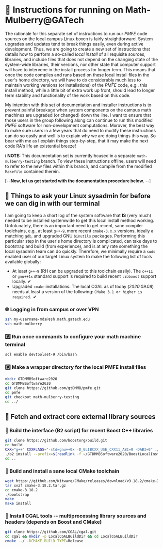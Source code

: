 # 📓 Instructions for running on Math-Mulberry@GATech

The rationale for this separate set of instructions to run our *PMFE* code sources on the local 
campus Linux boxen is fairly straightforward. System upgrades and updates tend to break things 
easily, even during active development. Thus, we are going to create a new set of instructions 
that details how to perform a so-called *local install* of all requisite sources, libraries, and 
include files that does not depend on the changing state of the system-wide libraries, their 
versions, nor other state that computer support will have to intervene in the install process 
for longer term. This means that once the code compiles and runs based on these local 
install files in the user's home directory, we will have to do considerably much less to 
maintain working versions (or installations) of the *PMFE* code, e.g., this install method, 
while a little bit of extra work up front, should lead to longer term stability and 
functionality of the work based on this code. 

My intention with this set of documentation and installer instructions is to prevent painful
breakage when system components on the campus math machines are upgraded (or changed) down the line. 
I want to ensure that those users in the group following along can continue to run this modified 
*PMFE* software for non-development computations. Morover, the best way to make sure users in a few 
years that do need to modify these instructions can do so easily and well is to explain why we are 
doing things this way. So bear with me as I explain things step-by-step, that it may make the next 
code RA's life an existential breeze!

ℹ️ **NOTE:** This documentation set is currently housed in a separate ``math-mulberry-testing`` 
branch. To view these instructions offline, users will need to refer to the new files within 
this branch, and compile from the modified ``Makefile`` contained therein. 

[--**Now, let us get started with the documentation procedure below.** --]

## 🙋 Things to ask your Linux sysadmin for before we can dig in with our terminal

I am going to keep a short log of the system software that **IS** (very much) needed to be installed 
systemwide to get this local install method working. Unfotunately, there is an important need to get 
recent, sane compiler toolchains, e.g., at least ``g++-9``, more recent ``cmake-3.x.x`` versions, ideally 
a matching ``gdb``, and upgraded GNU ``binutils`` packages. Performing this particular step in the user's 
home directory is complicated, can take days to bootstrap and build (from experience), and is at any rate something the 
local sysadmin team can do quickly. Therefore, we minimally require a ``sudo`` enabled user of our target Linux 
system to make the following list of tools available globally:

* At least ``g++-9`` (RH can be upgraded to this toolchain easily). The ``c++11`` or ``gnu++1x`` standard support is 
required to build recent ``libboost`` support locally. ✔
* Upgraded ``cmake`` installations. The local CGAL as of today (*2020.09.08*) needs at least a version of the 
following: ``CMake 3.1 or higher is required.`` ✔

### 🌐 Logging in from campus or over VPN

```bash
ssh my-username-mds@ssh.math.gatech.edu
ssh math-mulberry
```

### #️⃣ Run once commands to configure your math machine terminal

```bash
scl enable devtoolset-9 /bin/bash
```

### #️⃣ Make a wrapper directory for the local PMFE install files

```bash
mkdir GTDMMBSoftware2020
cd GTDMMBSoftware2020
git clone https://github.com/gtDMMB/pmfe.git
cd pmfe
git checkout math-mulberry-testing
cd ../
```

## 📡 Fetch and extract core external library sources

### 📰 Build the interface (B2 script) for recent Boost C++ libraries

```bash
git clone https://github.com/boostorg/build.git
cd build
CXX="g++" CXXFLAGS="-std=gnu++0x -D_GLIBCXX_USE_CXX11_ABI=0 -DABI=0" ./bootstrap.sh cxx
./b2 install --prefix=$(readlink -f ~/GTDMMBSoftware2020/BoostLocalInstall)
cd ..
```

### 📰 Build and install a sane local CMake toolchain

```bash
wget https://github.com/Kitware/CMake/releases/download/v3.18.2/cmake-3.18.2.tar.gz
tar xvzf cmake-3.18.2.tar.gz
cd cmake-3.18.2
./bootstrap
make
make install
```

### 📰 Install CGAL tools -- multiprocessing library sources and headers (depends on Boost and CMake)

```bash
git clone https://github.com/CGAL/cgal.git
cd cgal && mkdir -p LocalCGALBuildDir && cd LocalCGALBuildDir
cmake ../ -DCMAKE_BUILD_TYPE=Release

```



